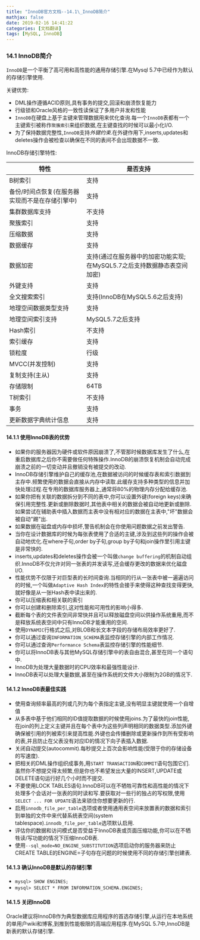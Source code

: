 ```yaml
---
title: "InnoDB官方文档--14.1\_InnoDB简介"
mathjax: false
date: 2019-02-16 14:41:22
categories: [文档翻译]
tags: [MySQL, InnoDB]
---
```

### 14.1 InnoDB简介
`InnoDB`是一个平衡了高可用和高性能的通用存储引擎.在Mysql 5.7中已经作为默认的存储引擎使用.

关键优势:
- DML操作遵循ACID原则,具有事务的提交,回滚和崩溃恢复能力
- 行级锁和Oracle风格的一致性读保证了多用户并发和性能
- `InnoDB`在硬盘上基于主键来管理数据用来优化查询.每一个`InnoDB`表都有一个主键索引被称作`聚簇索引`来组织数据,在主键查找的时候可以最小化I/O.
- 为了保持数据完整性,`InnoDB`支持*外键约束*.在外键作用下,inserts,updates和deletes操作会被检查以确保在不同的表间不会出现数据不一致.
<!-- more -->
InnoDB存储引擎特性:

| 特性 |是否支持  |
| --- | --- |
| B树索引 | 支持 |
| 备份/时间点恢复(在服务器实现而不是在存储引擎中) |支持  |
| 集群数据库支持 | 不支持  |
| 聚簇索引 | 支持 |
| 压缩数据 | 支持 |
| 数据缓存 | 支持 |
| 数据加密 | 支持(通过在服务器中的加密功能实现;在MySQL5.7之后支持数据静态表空间加密) |
| 外键支持 | 支持 |
| 全文搜索索引 | 支持(InnoDB在MySQL5.6之后支持) |
| 地理空间数据类型支持 | 支持 |
| 地理空间索引支持 | MySQL5.7之后支持 |
| Hash索引 | 不支持 |
| 索引缓存 | 支持 |
| 锁粒度 | 行级 |
| MVCC(并发控制) | 支持 |
| 复制支持(主从) | 支持 |
| 存储限制 | 64TB |
| T树索引 | 不支持 |
| 事务 | 支持 |
| 更新数据字典统计信息 | 支持 |


#### 14.1.1 使用InnoDB表的优势
- 如果你的服务器因为硬件或软件原因崩溃了,不管那时候数据库发生了什么,在重启数据库之后你不需要做任何特殊操作.InnoDB的崩溃恢复机制会自动完成崩溃之前的一切变动并且撤销没有被提交的改动.
- InnoDB存储引擎维护自己的缓存池,在数据被访问的时候缓存表和索引数据到主存中.频繁使用的数据会直接从内存中读取.此缓存支持多种类型的信息并加快处理过程.在专用的数据库服务器上,通常将80%的物理内存分配给缓存池.
- 如果你把有关联的数据拆分到不同的表中,你可以设置外键(foreign keys)来确保引用完整性.更新或删除数据时,其他表中相关的数据会被自动地更新或删除.如果尝试在辅助表中插入数据而主表中没有相对应的数据在主表中,"坏"数据会被自动"踢"出.
- 如果数据在磁盘或内存中损坏,警告机制会在你使用问题数据之前发出警告.
- 当你在设计数据库的时候为每张表使用了合适的主键,涉及到这些列的操作会被自动地优化.在where子句,order by子句,group by子句和join操作里引用主键是非常快的.
- inserts,updates和deletes操作会被一个叫做`change buffering`的机制自动组织.InnoDB不仅允许对同一张表的并发读写,还会缓存更改的数据来优化磁盘I/O.
- 性能优势不仅限于对巨型表的长时间查询.当相同的行从一张表中被一遍遍访问的时候,一个叫做`Adaptive Hash Index`的特性会接手来使得这种查找变得更快,就好像是从一张Hash表中读出来的.
- 你可以压缩表和相关联的索引
- 你可以创建和删除索引,这对性能和可用性的影响小得多.
- 截断每个表的文件表空间非常快并且可以释放磁盘空间以供操作系统重用,而不是释放系统表空间中只有InnoDB才能重用的空间.
- 使用`DYNAMIC`行格式之后,对BLOB和长文本字段的存储布局效率更好了.
- 你可以通过查询`INFORMATION_SCHEMA`表监控存储引擎的内部工作情况.
- 你可以通过查询`Performance Schema`表监控存储引擎的性能细节.
- 你可以将InnoDB表与其他MySQL存储引擎中的表自由混合,甚至在同一个语句中.
- InnoDB为处理大量数据时的CPU效率和最强性能设计.
- InnoDB表可以处理大量数据,甚至在操作系统的文件大小限制为2GB的情况下.

#### 14.1.2 InnoDB表最佳实践
- 使用查询频率最高的列或几列为每个表指定主键,没有明显主键就使用一个自增值
- 从多表中基于他们相同的ID值提取数据的时候使用joins.为了最快的join性能,在join的列上定义主键并且在每个表中为这些列声明相同的数据类型.添加外键确保被引用的列被索引来提高性能.外键也会传播删除或更新操作到所有受影响的表,并且防止在父表没有对应ID的情况下向子表插入数据.
- 关闭自动提交(autocommit).每秒提交上百次会影响性能(受限于你的存储设备的写速度).
- 把相关的DML操作组织成事务,用`START TRANSACTION`和`COMMIT`语句包围它们.虽然你不想提交得太频繁,但是你也不希望发出大量的INSERT,UPDATE或DELETE语句运行好几个小时而不提交.
- 不要使用LOCK TABLES语句.InnoDB可以在不牺牲可靠性和高性能的情况下处理多个会话对一张表的同时读和写.要获取对一些行的独占的写权限,使用`SELECT ... FOR UPDATE`语法来锁住你想要更新的行.
- 启用`innodb_file_per_table`选项或者使用通用表空间来放置表的数据和索引到单独的文件中来代替系统表空间(system tablespace).`innodb_file_per_table`选项默认启用.
- 评估你的数据和访问模式是否受益于InnoDB表或页面压缩功能,你可以在不牺牲读/写功能的情况下压缩InnoDB表.
- 使用`--sql_mode=NO_ENGINE_SUBSTITUTION`选项启动你的服务器来防止CREATE TABLE的ENGINE=子句存在问题的时候使用不同的存储引擎创建表.

#### 14.1.3 确认InnoDB是默认的存储引擎
- `mysql> SHOW ENGINES;`
- `mysql> SELECT * FROM INFORMATION_SCHEMA.ENGINES;`

#### 14.1.5 关闭InnoDB
Oracle建议将InnoDB作为典型数据库应用程序的首选存储引擎,从运行在本地系统的单用户wiki和博客,到推到性能极限的高端应用程序.在MySQL 5.7中,InnoDB是新表的默认存储引擎.
